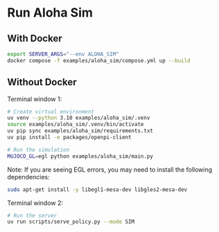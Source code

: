# Run Aloha Sim

## With Docker

```bash
export SERVER_ARGS="--env ALOHA_SIM"
docker compose -f examples/aloha_sim/compose.yml up --build
```

## Without Docker

Terminal window 1:

```bash
# Create virtual environment
uv venv --python 3.10 examples/aloha_sim/.venv
source examples/aloha_sim/.venv/bin/activate
uv pip sync examples/aloha_sim/requirements.txt
uv pip install -e packages/openpi-client

# Run the simulation
MUJOCO_GL=egl python examples/aloha_sim/main.py
```

Note: If you are seeing EGL errors, you may need to install the following dependencies:

```bash
sudo apt-get install -y libegl1-mesa-dev libgles2-mesa-dev
```

Terminal window 2:

```bash
# Run the server
uv run scripts/serve_policy.py --mode SIM
```
